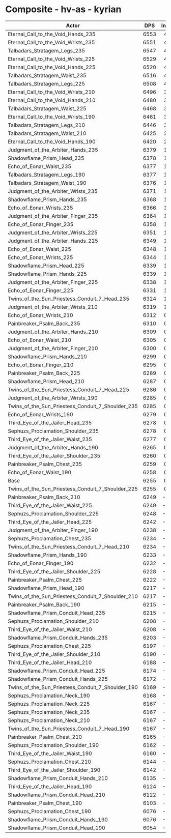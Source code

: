 # Composite - hv-as - kyrian
| Actor | DPS | Increase |
|---|:---:|:---:|
|Eternal_Call_to_the_Void_Hands_235|6553|4.76%|
|Eternal_Call_to_the_Void_Wrists_235|6551|4.74%|
|Talbadars_Stratagem_Legs_235|6547|4.67%|
|Eternal_Call_to_the_Void_Wrists_225|6529|4.38%|
|Eternal_Call_to_the_Void_Hands_225|6520|4.24%|
|Talbadars_Stratagem_Waist_235|6516|4.17%|
|Talbadars_Stratagem_Legs_225|6508|4.05%|
|Eternal_Call_to_the_Void_Wrists_210|6496|3.85%|
|Eternal_Call_to_the_Void_Hands_210|6480|3.59%|
|Talbadars_Stratagem_Waist_225|6468|3.40%|
|Eternal_Call_to_the_Void_Wrists_190|6461|3.29%|
|Talbadars_Stratagem_Legs_210|6446|3.06%|
|Talbadars_Stratagem_Waist_210|6425|2.73%|
|Eternal_Call_to_the_Void_Hands_190|6420|2.64%|
|Judgment_of_the_Arbiter_Hands_235|6379|1.98%|
|Shadowflame_Prism_Head_235|6378|1.97%|
|Echo_of_Eonar_Waist_235|6377|1.96%|
|Talbadars_Stratagem_Legs_190|6377|1.95%|
|Talbadars_Stratagem_Waist_190|6376|1.94%|
|Judgment_of_the_Arbiter_Wrists_235|6371|1.86%|
|Shadowflame_Prism_Hands_235|6368|1.81%|
|Echo_of_Eonar_Wrists_235|6366|1.78%|
|Judgment_of_the_Arbiter_Finger_235|6364|1.75%|
|Echo_of_Eonar_Finger_235|6358|1.65%|
|Judgment_of_the_Arbiter_Wrists_225|6351|1.53%|
|Judgment_of_the_Arbiter_Hands_225|6349|1.50%|
|Echo_of_Eonar_Waist_225|6348|1.48%|
|Echo_of_Eonar_Wrists_225|6344|1.43%|
|Shadowflame_Prism_Head_225|6339|1.35%|
|Shadowflame_Prism_Hands_225|6339|1.34%|
|Judgment_of_the_Arbiter_Finger_225|6338|1.32%|
|Echo_of_Eonar_Finger_225|6331|1.22%|
|Twins_of_the_Sun_Priestess_Conduit_7_Head_235|6324|1.11%|
|Judgment_of_the_Arbiter_Wrists_210|6319|1.03%|
|Echo_of_Eonar_Wrists_210|6312|0.91%|
|Painbreaker_Psalm_Back_235|6310|0.88%|
|Judgment_of_the_Arbiter_Hands_210|6309|0.87%|
|Echo_of_Eonar_Waist_210|6305|0.80%|
|Judgment_of_the_Arbiter_Finger_210|6300|0.73%|
|Shadowflame_Prism_Hands_210|6299|0.70%|
|Echo_of_Eonar_Finger_210|6295|0.64%|
|Painbreaker_Psalm_Back_225|6289|0.55%|
|Shadowflame_Prism_Head_210|6287|0.52%|
|Twins_of_the_Sun_Priestess_Conduit_7_Head_225|6286|0.49%|
|Judgment_of_the_Arbiter_Wrists_190|6285|0.48%|
|Twins_of_the_Sun_Priestess_Conduit_7_Shoulder_235|6285|0.48%|
|Echo_of_Eonar_Wrists_190|6279|0.39%|
|Third_Eye_of_the_Jailer_Head_235|6278|0.38%|
|Sephuzs_Proclamation_Shoulder_235|6278|0.36%|
|Third_Eye_of_the_Jailer_Waist_235|6277|0.35%|
|Judgment_of_the_Arbiter_Hands_190|6265|0.16%|
|Third_Eye_of_the_Jailer_Shoulder_235|6260|0.07%|
|Painbreaker_Psalm_Chest_235|6259|0.06%|
|Echo_of_Eonar_Waist_190|6258|0.04%|
|Base|6255|0.00%|
|Twins_of_the_Sun_Priestess_Conduit_7_Shoulder_225|6255|0.00%|
|Painbreaker_Psalm_Back_210|6249|-0.09%|
|Third_Eye_of_the_Jailer_Waist_225|6249|-0.10%|
|Sephuzs_Proclamation_Shoulder_225|6248|-0.11%|
|Third_Eye_of_the_Jailer_Head_225|6242|-0.21%|
|Judgment_of_the_Arbiter_Finger_190|6238|-0.27%|
|Sephuzs_Proclamation_Chest_235|6234|-0.33%|
|Twins_of_the_Sun_Priestess_Conduit_7_Head_210|6234|-0.34%|
|Shadowflame_Prism_Hands_190|6233|-0.34%|
|Echo_of_Eonar_Finger_190|6232|-0.36%|
|Third_Eye_of_the_Jailer_Shoulder_225|6228|-0.43%|
|Painbreaker_Psalm_Chest_225|6222|-0.53%|
|Shadowflame_Prism_Head_190|6217|-0.60%|
|Twins_of_the_Sun_Priestess_Conduit_7_Shoulder_210|6217|-0.61%|
|Painbreaker_Psalm_Back_190|6215|-0.64%|
|Shadowflame_Prism_Conduit_Head_235|6215|-0.64%|
|Sephuzs_Proclamation_Shoulder_210|6208|-0.75%|
|Third_Eye_of_the_Jailer_Waist_210|6208|-0.76%|
|Shadowflame_Prism_Conduit_Hands_235|6203|-0.83%|
|Sephuzs_Proclamation_Chest_225|6197|-0.92%|
|Third_Eye_of_the_Jailer_Shoulder_210|6190|-1.04%|
|Third_Eye_of_the_Jailer_Head_210|6188|-1.07%|
|Shadowflame_Prism_Conduit_Head_225|6174|-1.29%|
|Shadowflame_Prism_Conduit_Hands_225|6172|-1.33%|
|Twins_of_the_Sun_Priestess_Conduit_7_Shoulder_190|6169|-1.37%|
|Sephuzs_Proclamation_Neck_190|6168|-1.39%|
|Sephuzs_Proclamation_Neck_225|6167|-1.40%|
|Sephuzs_Proclamation_Neck_235|6167|-1.40%|
|Sephuzs_Proclamation_Neck_210|6167|-1.40%|
|Twins_of_the_Sun_Priestess_Conduit_7_Head_190|6167|-1.41%|
|Painbreaker_Psalm_Chest_210|6165|-1.43%|
|Sephuzs_Proclamation_Shoulder_190|6162|-1.48%|
|Third_Eye_of_the_Jailer_Waist_190|6160|-1.52%|
|Sephuzs_Proclamation_Chest_210|6144|-1.78%|
|Third_Eye_of_the_Jailer_Shoulder_190|6142|-1.80%|
|Shadowflame_Prism_Conduit_Hands_210|6135|-1.92%|
|Third_Eye_of_the_Jailer_Head_190|6124|-2.09%|
|Shadowflame_Prism_Conduit_Head_210|6122|-2.12%|
|Painbreaker_Psalm_Chest_190|6103|-2.42%|
|Sephuzs_Proclamation_Chest_190|6076|-2.86%|
|Shadowflame_Prism_Conduit_Hands_190|6076|-2.86%|
|Shadowflame_Prism_Conduit_Head_190|6054|-3.21%|
